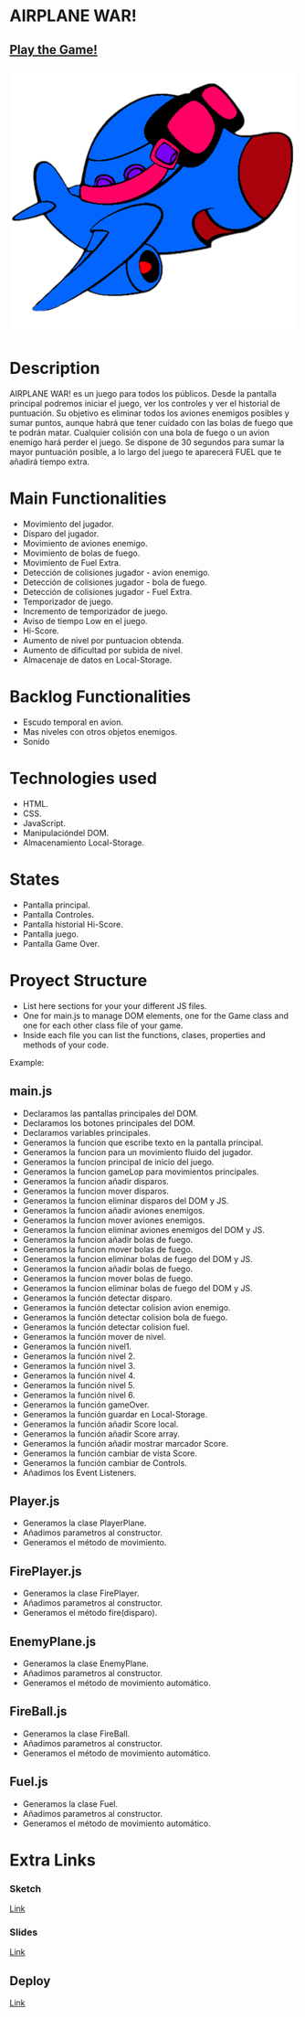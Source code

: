 # AIRPLANE WAR!

## [Play the Game!](https://0mararal0.github.io/Proyect-Airplane-War/)

![Game Logo](./images/plane-ppal.png)

# Description

AIRPLANE WAR! es un juego para todos los públicos. Desde la pantalla principal podremos iniciar el juego, ver los controles y ver el historial de puntuación.
Su objetivo es eliminar todos los aviones enemigos posibles y sumar puntos, aunque habrá que tener cuidado con las bolas de fuego que te podrán matar. Cualquier colisión con una bola de fuego o un avion enemigo hará perder el juego.
Se dispone de 30 segundos para sumar la mayor puntuación posible, a lo largo del juego te aparecerá FUEL que te añadirá tiempo extra.

# Main Functionalities

- Movimiento del jugador.
- Disparo del jugador.
- Movimiento de aviones enemigo.
- Movimiento de bolas de fuego.
- Movimiento de Fuel Extra.
- Detección de colisiones jugador - avion enemigo.
- Detección de colisiones jugador - bola de fuego.
- Detección de colisiones jugador - Fuel Extra.
- Temporizador de juego.
- Incremento de temporizador de juego.
- Aviso de tiempo Low en el juego.
- Hi-Score.
- Aumento de nivel por puntuacion obtenda.
- Aumento de dificultad por subida de nivel.
- Almacenaje de datos en Local-Storage.

# Backlog Functionalities

- Escudo temporal en avion.
- Mas niveles con otros objetos enemigos.
- Sonido

# Technologies used

- HTML.
- CSS.
- JavaScript.
- Manipulacióndel DOM.
- Almacenamiento Local-Storage.

# States

- Pantalla principal.
- Pantalla Controles.
- Pantalla historial Hi-Score.
- Pantalla juego.
- Pantalla Game Over.

# Proyect Structure

- List here sections for your your different JS files.
- One for main.js to manage DOM elements, one for the Game class and one for each other class file of your game.
- Inside each file you can list the functions, clases, properties and methods of your code.

Example:

## main.js

- Declaramos las pantallas principales del DOM.
- Declaramos los botones principales del DOM.
- Declaramos variables principales.
- Generamos la funcion que escribe texto en la pantalla principal.
- Generamos la funcion para un movimiento fluido del jugador.
- Generamos la funcion principal de inicio del juego.
- Generamos la funcion gameLop para movimientos principales.
- Generamos la funcion añadir disparos.
- Generamos la funcion mover disparos.
- Generamos la funcion eliminar disparos del DOM y JS.
- Generamos la funcion añadir aviones enemigos.
- Generamos la funcion mover aviones enemigos.
- Generamos la funcion eliminar aviones enemigos del DOM y JS.
- Generamos la funcion añadir bolas de fuego.
- Generamos la funcion mover bolas de fuego.
- Generamos la funcion eliminar bolas de fuego del DOM y JS.
- Generamos la funcion añadir bolas de fuego.
- Generamos la funcion mover bolas de fuego.
- Generamos la funcion eliminar bolas de fuego del DOM y JS.
- Generamos la función detectar disparo.
- Generamos la función detectar colision avion enemigo.
- Generamos la función detectar colision bola de fuego.
- Generamos la función detectar colision fuel.
- Generamos la función mover de nivel.
- Generamos la función nivel1.
- Generamos la función nivel 2.
- Generamos la función nivel 3.
- Generamos la función nivel 4.
- Generamos la función nivel 5.
- Generamos la función nivel 6.
- Generamos la función gameOver.
- Generamos la función guardar en Local-Storage.
- Generamos la función añadir Score local.
- Generamos la función añadir Score array.
- Generamos la función añadir mostrar marcador Score.
- Generamos la función cambiar de vista Score.
- Generamos la función cambiar de Controls.
- Añadimos los Event Listeners.

## Player.js

- Generamos la clase PlayerPlane.
- Añadimos parametros al constructor.
- Generamos el método de movimiento.

## FirePlayer.js

- Generamos la clase FirePlayer.
- Añadimos parametros al constructor.
- Generamos el método fire(disparo).

## EnemyPlane.js

- Generamos la clase EnemyPlane.
- Añadimos parametros al constructor.
- Generamos el método de movimiento automático.

## FireBall.js

- Generamos la clase FireBall.
- Añadimos parametros al constructor.
- Generamos el método de movimiento automático.

## Fuel.js

- Generamos la clase Fuel.
- Añadimos parametros al constructor.
- Generamos el método de movimiento automático.

# Extra Links

### Sketch

[Link](https://excalidraw.com/#json=g5frNY4k4qQG765C_ta1O,U_xTJECTk9qZ62bRJjdeVw)

### Slides

[Link](https://docs.google.com/presentation/d/1Fhfw0lBF7SwyAJaeIZECH-BYbBbErbStldZozLwsSa0/edit?usp=sharing)

## Deploy

[Link](https://0mararal0.github.io/Proyect-Airplane-War/)
